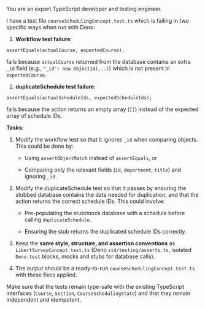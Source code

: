You are an expert TypeScript developer and testing engineer.

I have a test file `courseSchedulingConcept.test.ts` which is failing in two specific ways when run with Deno:

1. **Workflow test failure**:
    

`assertEquals(actualCourse, expectedCourse);`

fails because `actualCourse` returned from the database contains an extra `_id` field (e.g., `"_id": new ObjectId(...)`) which is not present in `expectedCourse`.

2. **duplicateSchedule test failure**:
    

`assertEquals(actualScheduleIds, expectedScheduleIds);`

fails because the action returns an empty array (`[]`) instead of the expected array of schedule IDs.

**Tasks:**

1. Modify the workflow test so that it ignores `_id` when comparing objects. This could be done by:
    
    - Using `assertObjectMatch` instead of `assertEquals`, or
        
    - Comparing only the relevant fields (`id`, `department`, `title`) and ignoring `_id`.
        
2. Modify the duplicateSchedule test so that it passes by ensuring the stubbed database contains the data needed for duplication, and that the action returns the correct schedule IDs. This could involve:
    
    - Pre-populating the stub/mock database with a schedule before calling `duplicateSchedule`.
        
    - Ensuring the stub returns the duplicated schedule IDs correctly.
        
3. Keep the **same style, structure, and assertion conventions** as `LikertSurveyConcept.test.ts` (Deno `std/testing/asserts.ts`, isolated `Deno.test` blocks, mocks and stubs for database calls).
    
4. The output should be a ready-to-run `courseSchedulingConcept.test.ts` with these fixes applied.
    

Make sure that the tests remain type-safe with the existing TypeScript interfaces (`Course`, `Section`, `CourseSchedulingState`) and that they remain independent and idempotent.